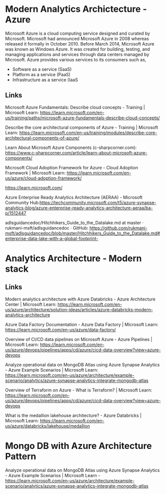 # Modern Analytics Archictecture - Azure

Microsoft Azure is a cloud computing service designed and curated by Microsoft. Microsoft had announced Microsoft Azure in 2008 whereas released it formally in October 2010. Before March 2014, Microsoft Azure was known as Windows Azure. It was created for building, testing, and managing applications and services through data centers managed by Microsoft. Azure provides various services to its consumers such as,

* Software as a service (SaaS)
* Platform as a service (PaaS)
* Infrastructure as a service (IaaS

## Links

Microsoft Azure Fundamentals: Describe cloud concepts - Training | Microsoft Learn: https://learn.microsoft.com/en-us/training/paths/microsoft-azure-fundamentals-describe-cloud-concepts/

Describe the core architectural components of Azure - Training | Microsoft Learn: https://learn.microsoft.com/en-us/training/modules/describe-core-architectural-components-of-azure/

Learn About Microsoft Azure Components (c-sharpcorner.com): https://www.c-sharpcorner.com/article/learn-about-microsoft-azure-components/

Microsoft Cloud Adoption Framework for Azure - Cloud Adoption Framework | Microsoft Learn: https://learn.microsoft.com/en-us/azure/cloud-adoption-framework/

https://learn.microsoft.com/

Azure Enterprise Ready Analytics Architecture (AERAA) - Microsoft Community Hub:https://techcommunity.microsoft.com/t5/azure-synapse-analytics-blog/azure-enterprise-ready-analytics-architecture-aeraa/ba-p/1512447

adlsguidancedoc/Hitchhikers_Guide_to_the_Datalake.md at master · rukmani-msft/adlsguidancedoc · GitHub: https://github.com/rukmani-msft/adlsguidancedoc/blob/master/Hitchhikers_Guide_to_the_Datalake.md#enterprise-data-lake-with-a-global-footprint-

# Analytics Architecture - Modern stack

## Links
Modern analytics architecture with Azure Databricks - Azure Architecture Center | Microsoft Learn: https://learn.microsoft.com/en-us/azure/architecture/solution-ideas/articles/azure-databricks-modern-analytics-architecture

Azure Data Factory Documentation - Azure Data Factory | Microsoft Learn: https://learn.microsoft.com/en-us/azure/data-factory/

Overview of CI/CD data pipelines on Microsoft Azure - Azure Pipelines | Microsoft Learn: https://learn.microsoft.com/en-us/azure/devops/pipelines/apps/cd/azure/cicd-data-overview?view=azure-devops

Analyze operational data on MongoDB Atlas using Azure Synapse Analytics - Azure Example Scenarios | Microsoft Learn: https://learn.microsoft.com/en-us/azure/architecture/example-scenario/analytics/azure-synapse-analytics-integrate-mongodb-atlas

Overview of Terraform on Azure - What is Terraform? | Microsoft Learn: https://learn.microsoft.com/en-us/azure/devops/pipelines/apps/cd/azure/cicd-data-overview?view=azure-devops

What is the medallion lakehouse architecture? - Azure Databricks | Microsoft Learn: https://learn.microsoft.com/en-us/azure/databricks/lakehouse/medallion

# Mongo DB with Azure Architecture Pattern
Analyze operational data on MongoDB Atlas using Azure Synapse Analytics - Azure Example Scenarios | Microsoft Learn - https://learn.microsoft.com/en-us/azure/architecture/example-scenario/analytics/azure-synapse-analytics-integrate-mongodb-atlas

